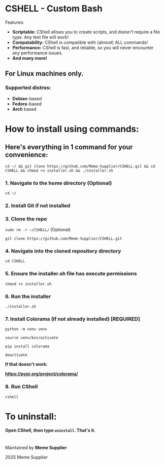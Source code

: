 # CSHELL - Custom Bash

Features:

- **Scriptable:** CShell allows you to create scripts, and doesn't require a file type. Any text file will work!
- **Compatability:** CShell is compatible with (almost) ALL commands!
- **Performance:** CShell is fast, and reliable, so you will never encounter any performance issues.
- **And many more!**

## For **Linux** machines only.
### Supported distros:
- **Debian**-based
- **Fedora**-based
- **Arch** based

#
# How to install using commands:

## Here's everything in 1 command for your convenience:
`cd ~/ && git clone https://github.com/Meme-Supplier/CSHELL.git && cd CSHELL && chmod +x installer.sh && ./installer.sh`

### 1. Navigate to the home directory **(Optional)**
`cd ~/`

### 2. Install Git if not installed

### 3. Clone the repo
`sudo rm -r ~/CSHELL/` (Optional)

`git clone https://github.com/Meme-Supplier/CSHELL.git`

### 4. Navigate into the cloned repository directory
`cd CSHELL`

### 5. Ensure the installer.sh file has execute permissions
`chmod +x installer.sh`

### 6. Run the installer
`./installer.sh`

### 7. Install Colorama (If not already installed) [REQUIRED]
`python -m venv venv`

`source venv/bin/activate`

`pip install colorama`

`deactivate`

**If that doesn't work:**

**https://pypi.org/project/colorama/**

### 8. Run CShell
`cshell`

#
# To uninstall:
**Open CShell, then type `uninstall`. That's it.**

#
Maintained by **Meme Supplier**

2025 Meme Supplier
